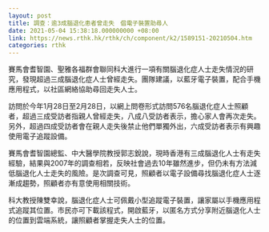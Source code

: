 ```yaml
---
layout: post
title: 調查：逾3成腦退化患者曾走失　倡電子裝置助尋人
date: 2021-05-04 15:38:18.000000000 +08:00
link: https://news.rthk.hk/rthk/ch/component/k2/1589151-20210504.htm
categories: rthk
---
```


賽馬會耆智園、聖雅各福群會聯同科大進行一項有關腦退化症人士走失情況的研究，發現超過三成腦退化症人士曾經走失。團隊建議，以藍牙電子裝置，配合手機應用程式，以社區網絡協助尋回走失人士。

訪問於今年1月28日至2月28日，以網上問卷形式訪問576名腦退化症人士照顧者，超過三成受訪者指親人曾經走失，八成八受訪者表示，擔心家人會再次走失。另外，超過四成受訪者會在親人走失後禁止他們單獨外出，六成受訪者表示有興趣使用電子追蹤設備。

賽馬會耆智園總監、中大醫學院教授郭志銳說，現時香港有三成腦退化人士有走失經驗，結果與2007年的調查相若，反映社會過去10年雖然進步，但仍未有方法減低腦退化人士走失的風險。是次調查可見，照顧者以電子設備尋找腦退化症人士逐漸成趨勢，照顧者亦有意使用相關技術。

科大教授陳雙幸說，腦退化症人士可佩戴小型追蹤電子裝置，讓家屬以手機應用程式追蹤其位置。市民亦可下載該程式，開啟藍牙，以匿名方式分享附近腦退化人士的位置到雲端系統，讓照顧者掌握走失人士的位置。
